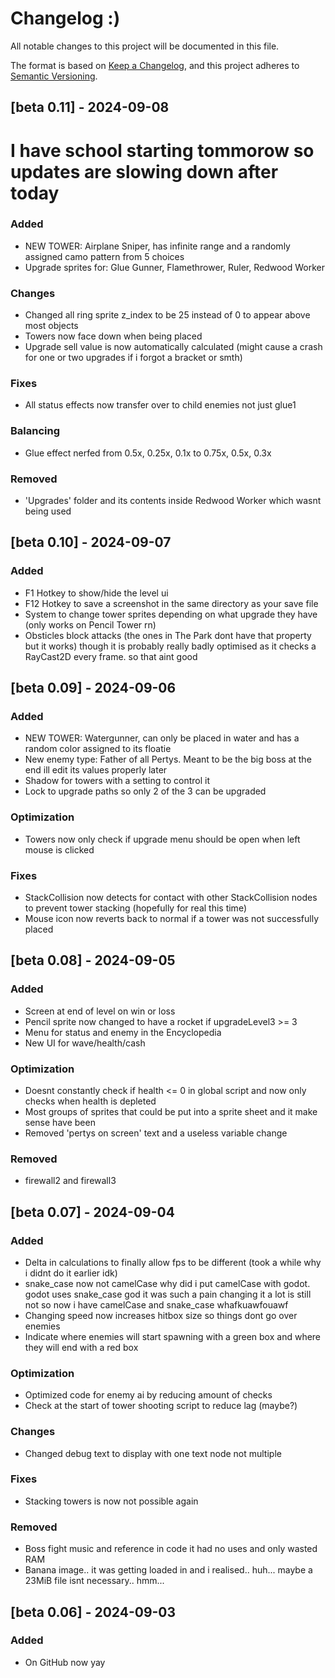 # Changelog :)

All notable changes to this project will be documented in this file.

The format is based on [Keep a Changelog](https://keepachangelog.com/en/1.1.0/),
and this project adheres to [Semantic Versioning](https://semver.org/spec/v2.0.0.html).


## [beta 0.11] - 2024-09-08

# I have school starting tommorow so updates are slowing down after today

### Added
- NEW TOWER: Airplane Sniper, has infinite range and a randomly assigned camo pattern from 5 choices
- Upgrade sprites for: Glue Gunner, Flamethrower, Ruler, Redwood Worker

### Changes
- Changed all ring sprite z_index to be 25 instead of 0 to appear above most objects
- Towers now face down when being placed
- Upgrade sell value is now automatically calculated (might cause a crash for one or two upgrades if i forgot a bracket or smth)

### Fixes
- All status effects now transfer over to child enemies not just glue1

### Balancing
- Glue effect nerfed from 0.5x, 0.25x, 0.1x to 0.75x, 0.5x, 0.3x

### Removed
- 'Upgrades' folder and its contents inside Redwood Worker which wasnt being used




## [beta 0.10] - 2024-09-07

### Added
- F1 Hotkey to show/hide the level ui
- F12 Hotkey to save a screenshot in the same directory as your save file
- System to change tower sprites depending on what upgrade they have (only works on Pencil Tower rn)
- Obsticles block attacks (the ones in The Park dont have that property but it works) though it is probably really badly optimised as it checks a RayCast2D every frame. so that aint good



## [beta 0.09] - 2024-09-06

### Added
- NEW TOWER: Watergunner, can only be placed in water and has a random color assigned to its floatie
- New enemy type: Father of all Pertys. Meant to be the big boss at the end ill edit its values properly later
- Shadow for towers with a setting to control it
- Lock to upgrade paths so only 2 of the 3 can be upgraded 

### Optimization
- Towers now only check if upgrade menu should be open when left mouse is clicked

### Fixes
- StackCollision now detects for contact with other StackCollision nodes to prevent tower stacking (hopefully for real this time)
- Mouse icon now reverts back to normal if a tower was not successfully placed



## [beta 0.08] - 2024-09-05

### Added
- Screen at end of level on win or loss
- Pencil sprite now changed to have a rocket if upgradeLevel3 >= 3
- Menu for status and enemy in the Encyclopedia
- New UI for wave/health/cash

### Optimization
- Doesnt constantly check if health <= 0 in global script and now only checks when health is depleted
- Most groups of sprites that could be put into a sprite sheet and it make sense have been
- Removed 'pertys on screen' text and a useless variable change

### Removed
- firewall2 and firewall3



## [beta 0.07] - 2024-09-04

### Added
- Delta in calculations to finally allow fps to be different (took a while why i didnt do it earlier idk)
- snake_case now not camelCase why did i put camelCase with godot. godot uses snake_case god it was such a pain changing it a lot is still not so now i have camelCase and snake_case whafkuawfouawf
- Changing speed now increases hitbox size so things dont go over enemies
- Indicate where enemies will start spawning with a green box and where they will end with a red box

### Optimization
- Optimized code for enemy ai by reducing amount of checks
- Check at the start of tower shooting script to reduce lag (maybe?)


### Changes
- Changed debug text to display with one text node not multiple

### Fixes
- Stacking towers is now not possible again

### Removed
- Boss fight music and reference in code it had no uses and only wasted RAM
- Banana image.. it was getting loaded in and i realised.. huh... maybe a 23MiB file isnt necessary.. hmm...



## [beta 0.06] - 2024-09-03

### Added
- On GitHub now yay
